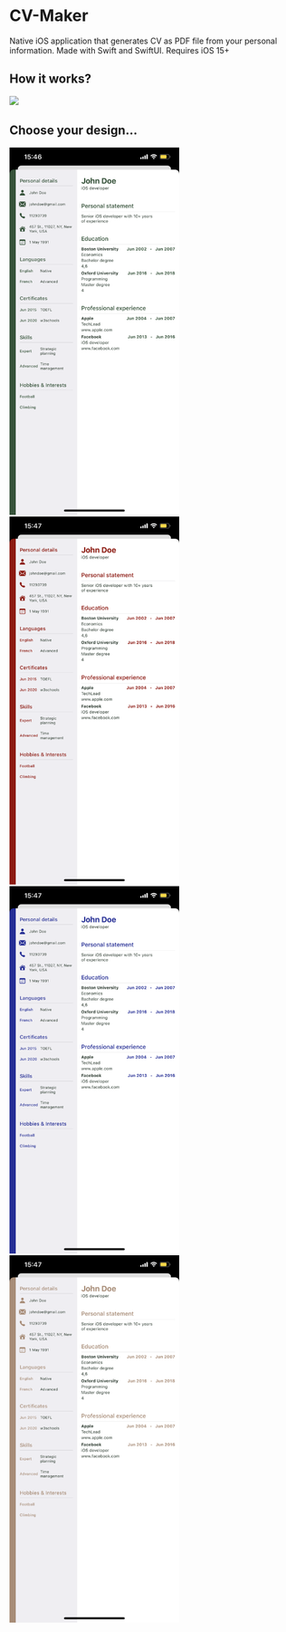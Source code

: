 # CV-Maker
Native iOS application that generates CV as PDF file from your personal information. Made with Swift and SwiftUI. Requires iOS 15+

## How it works?

<div><img src="screenshots/v1.gif" width=300></div>

## Choose your design...

<div>

<img src="screenshots/d1.PNG" width=300>
<img src="screenshots/d2.PNG" width=300>
<img src="screenshots/d3.PNG" width=300>
<img src="screenshots/d4.PNG" width=300>
  
</div>
